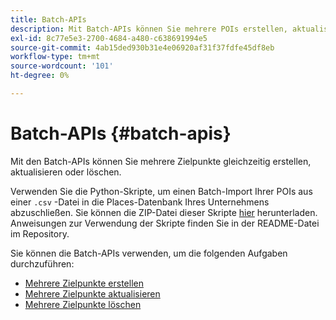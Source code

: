 ```yaml
---
title: Batch-APIs
description: Mit Batch-APIs können Sie mehrere POIs erstellen, aktualisieren und löschen.
exl-id: 8c77e5e3-2700-4684-a480-c638691994e5
source-git-commit: 4ab15ded930b31e4e06920af31f37fdfe45df8eb
workflow-type: tm+mt
source-wordcount: '101'
ht-degree: 0%

---
```


# Batch-APIs {#batch-apis}

Mit den Batch-APIs können Sie mehrere Zielpunkte gleichzeitig erstellen, aktualisieren oder löschen.

Verwenden Sie die Python-Skripte, um einen Batch-Import Ihrer POIs aus einer `.csv` -Datei in die Places-Datenbank Ihres Unternehmens abzuschließen. Sie können die ZIP-Datei dieser Skripte [hier](https://github.com/adobe/places-scripts) herunterladen. Anweisungen zur Verwendung der Skripte finden Sie in der README-Datei im Repository.

Sie können die Batch-APIs verwenden, um die folgenden Aufgaben durchzuführen:

* [Mehrere Zielpunkte erstellen](/help/web-service-api/api-usage/manage-pois/batch-apis/create-multiple-pois.md)
* [Mehrere Zielpunkte aktualisieren](/help/web-service-api/api-usage/manage-pois/batch-apis/update-multiple-pois.md)
* [Mehrere Zielpunkte löschen](/help/web-service-api/api-usage/manage-pois/batch-apis/delete-multiple-pois.md)
